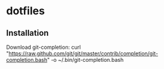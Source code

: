 dotfiles
========

Installation
------------

Download git-completion:
curl "https://raw.github.com/git/git/master/contrib/completion/git-completion.bash" -o ~/.bin/git-completion.bash
